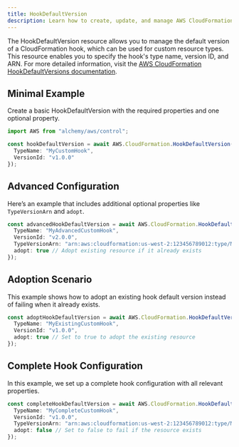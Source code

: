 ```yaml
---
title: HookDefaultVersion
description: Learn how to create, update, and manage AWS CloudFormation HookDefaultVersions using Alchemy Cloud Control.
---
```



The HookDefaultVersion resource allows you to manage the default version of a CloudFormation hook, which can be used for custom resource types. This resource enables you to specify the hook's type name, version ID, and ARN. For more detailed information, visit the [AWS CloudFormation HookDefaultVersions documentation](https://docs.aws.amazon.com/cloudformation/latest/userguide/).

## Minimal Example

Create a basic HookDefaultVersion with the required properties and one optional property.

```ts
import AWS from "alchemy/aws/control";

const hookDefaultVersion = await AWS.CloudFormation.HookDefaultVersion("MyHookDefaultVersion", {
  TypeName: "MyCustomHook",
  VersionId: "v1.0.0"
});
```

## Advanced Configuration

Here’s an example that includes additional optional properties like `TypeVersionArn` and `adopt`.

```ts
const advancedHookDefaultVersion = await AWS.CloudFormation.HookDefaultVersion("AdvancedHookDefaultVersion", {
  TypeName: "MyAdvancedCustomHook",
  VersionId: "v2.0.0",
  TypeVersionArn: "arn:aws:cloudformation:us-west-2:123456789012:type/MyAdvancedCustomHook/v2.0.0",
  adopt: true // Adopt existing resource if it already exists
});
```

## Adoption Scenario

This example shows how to adopt an existing hook default version instead of failing when it already exists.

```ts
const adoptHookDefaultVersion = await AWS.CloudFormation.HookDefaultVersion("AdoptExistingHook", {
  TypeName: "MyExistingCustomHook",
  VersionId: "v1.0.0",
  adopt: true // Set to true to adopt the existing resource
});
```

## Complete Hook Configuration

In this example, we set up a complete hook configuration with all relevant properties.

```ts
const completeHookDefaultVersion = await AWS.CloudFormation.HookDefaultVersion("CompleteHook", {
  TypeName: "MyCompleteCustomHook",
  VersionId: "v1.0.0",
  TypeVersionArn: "arn:aws:cloudformation:us-west-2:123456789012:type/MyCompleteCustomHook/v1.0.0",
  adopt: false // Set to false to fail if the resource exists
});
```
